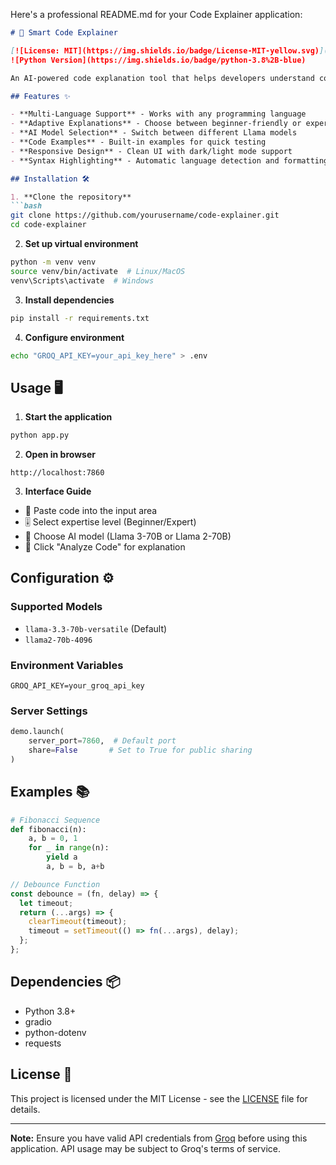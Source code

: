 Here's a professional README.md for your Code Explainer application:

```markdown
# 🚀 Smart Code Explainer

[![License: MIT](https://img.shields.io/badge/License-MIT-yellow.svg)](https://opensource.org/licenses/MIT)
![Python Version](https://img.shields.io/badge/python-3.8%2B-blue)

An AI-powered code explanation tool that helps developers understand code snippets at different expertise levels, powered by Groq and Llama models.

## Features ✨

- **Multi-Language Support** - Works with any programming language
- **Adaptive Explanations** - Choose between beginner-friendly or expert-level analysis
- **AI Model Selection** - Switch between different Llama models
- **Code Examples** - Built-in examples for quick testing
- **Responsive Design** - Clean UI with dark/light mode support
- **Syntax Highlighting** - Automatic language detection and formatting

## Installation 🛠️

1. **Clone the repository**
```bash
git clone https://github.com/yourusername/code-explainer.git
cd code-explainer
```

2. **Set up virtual environment**
```bash
python -m venv venv
source venv/bin/activate  # Linux/MacOS
venv\Scripts\activate  # Windows
```

3. **Install dependencies**
```bash
pip install -r requirements.txt
```

4. **Configure environment**
```bash
echo "GROQ_API_KEY=your_api_key_here" > .env
```

## Usage 🖥️

1. **Start the application**
```bash
python app.py
```

2. **Open in browser**
```
http://localhost:7860
```

3. **Interface Guide**
- 📝 Paste code into the input area
- 🎚 Select expertise level (Beginner/Expert)
- 🤖 Choose AI model (Llama 3-70B or Llama 2-70B)
- 🚀 Click "Analyze Code" for explanation

## Configuration ⚙️

### Supported Models
- `llama-3.3-70b-versatile` (Default)
- `llama2-70b-4096`

### Environment Variables
```env
GROQ_API_KEY=your_groq_api_key
```

### Server Settings
```python
demo.launch(
    server_port=7860,  # Default port
    share=False       # Set to True for public sharing
)
```

## Examples 📚

```python
# Fibonacci Sequence
def fibonacci(n):
    a, b = 0, 1
    for _ in range(n):
        yield a
        a, b = b, a+b
```

```javascript
// Debounce Function
const debounce = (fn, delay) => {
  let timeout;
  return (...args) => {
    clearTimeout(timeout);
    timeout = setTimeout(() => fn(...args), delay);
  };
};
```

## Dependencies 📦

- Python 3.8+
- gradio
- python-dotenv
- requests

## License 📄

This project is licensed under the MIT License - see the [LICENSE](LICENSE) file for details.

---

**Note:** Ensure you have valid API credentials from [Groq](https://groq.com/) before using this application. API usage may be subject to Groq's terms of service.
```
